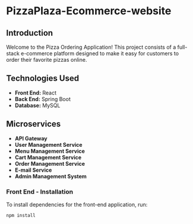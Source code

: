 # PizzaPlaza-Ecommerce-website

## Introduction

Welcome to the Pizza Ordering Application! This project consists of a full-stack e-commerce platform designed to make it easy for customers to order their favorite pizzas online.

## Technologies Used

- **Front End:** React
- **Back End:** Spring Boot
- **Database:** MySQL

## Microservices

- **API Gateway**
- **User Management Service**
- **Menu Management Service**
- **Cart Management Service**
- **Order Management Service**
- **E-mail Service**
- **Admin Management System**


### Front End - Installation

To install dependencies for the front-end application, run:

```bash
npm install
